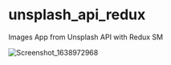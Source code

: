 # unsplash_api_redux
 Images App from Unsplash API with Redux SM
 
 
![Screenshot_1638972968](https://user-images.githubusercontent.com/12413810/145223516-81c9d02f-b5de-4b49-9c13-a63c223644ac.png)
